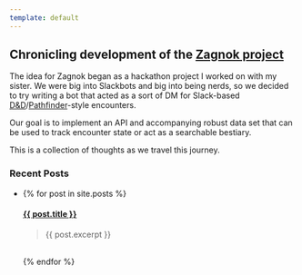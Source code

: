 ```yaml
---
template: default
---
```

<h2>Chronicling development of the <a href="https://github.com/bepisgang/zagnok">Zagnok project</a></h2>

The idea for Zagnok began as a hackathon project I worked on with my sister. We were big into Slackbots and big into being nerds, so we decided to try writing a bot that acted as a sort of DM for Slack-based [D&D](https://dnd.wizards.com)/[Pathfinder](https://paizo.com/pathfinder)-style encounters.

Our goal is to implement an API and accompanying robust data set that can be used to track encounter state or act as a searchable bestiary.

This is a collection of thoughts as we travel this journey.

<h3>Recent Posts</h3>

<ul>
  <li>
  {% for post in site.posts %}
    <h4><a href="{{ post.url }}">{{ post.title }}</a></h4>
    <blockquote>{{ post.excerpt }}</blockquote>
    <br/>
  {% endfor %}
  </li>
</ul>
